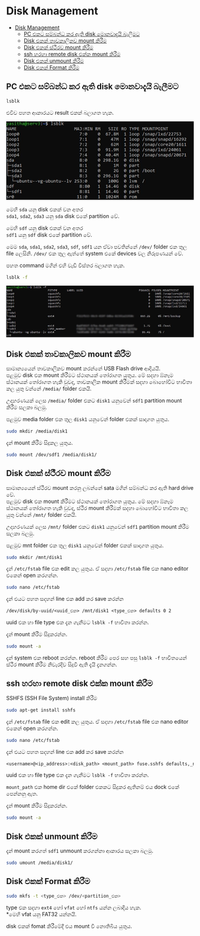 # Disk Management

- [Disk Management](#disk-management)
  - [PC එකට සම්බන්ධ කර ඇති disk මොනවාදැයි බැලීමට](#pc-එකට-සම්බන්ධ-කර-ඇති-disk-මොනවාදැයි-බැලීමට)
  - [Disk එකක් තාවකාලිකව mount කිරීම](#disk-එකක්-තාවකාලිකව-mount-කිරීම)
  - [Disk එකක් ස්ථීරව mount කිරීම](#disk-එකක්-ස්ථීරව-mount-කිරීම)
  - [ssh හරහා remote disk එක්ක mount කිරීම](#ssh-හරහා-remote-disk-එක්ක-mount-කිරීම)
  - [Disk එකක් unmount කිරීම](#disk-එකක්-unmount-කිරීම)
  - [Disk එකක් Format කිරීම](#disk-එකක්-format-කිරීම)


## PC එකට සම්බන්ධ කර ඇති disk මොනවාදැයි බැලීමට
```bash
lsblk
```
එවිව පහත ආකාරයට result එකක් බලාගත හැක.

![](./images/lsblk_result.JPG)

මෙහි `sda` යනු disk එකක් වන අතර\
`sda1`, `sda2`, `sda3` යනු `sda` disk එකේ partition වේ.

මෙහි `sdf` යනු disk එකක් වන අතර\
`sdf1` යනු `sdf` disk එකේ partition වේ.

මෙම `sda`, `sda1`, `sda2`, `sda3`, `sdf`, `sdf1` යන ඒවා පවතින්නේ  `/dev/` folder එක තුල file ලෙසිනි. `/dev/` එක තුල ඇත්තේ system එකේ devices වල නිරූපණයන් වේ.

පහත command මගින් එහි වැඩි විස්තර බලාගත හැක.
```bash
lsblk -f
```

![](./images/lsblk-result-more.JPG)

## Disk එකක් තාවකාලිකව mount කිරීම

සාමාන්‍යයෙන් තාවකාලිකව mount කරන්නේ USB Flash drive ආදියයි.\
පළමුව disk එක mount කිරීමට ස්ථානයක් තෝරාගත යුතුය. මේ සදහා ඹ්නෑම ස්ථානයක් තෝරාගත හැකි වුවද, තාවකාලික mount කිරීමක් සදහා බොහෝවිට භාවිතා කල යුතු වන්නේ `/media/` folder එකයි.

උදාහරණයක් ලෙස `/media/` folder එකට `disk1` යනුවෙන් `sdf1` partition mount කිරීම සලකා බලමු.

පළමුව media folder එක තුල `disk1` යනුවෙන් folder එකක් සාදාගත යුතුය.
```bash
sudo mkdir /media/disk1
```

දැන් mount කිරීම සිදුකල යුතුය.
```bash
sudo mount /dev/sdf1 /media/disk1/
```

## Disk එකක් ස්ථීරව mount කිරීම
සාමාන්‍යයෙන් ස්ථීරව mount කරනු ලබන්නේ sata මගින් සම්බන්ධ කර ඇති hard drive වේ.\
පළමුව disk එක mount කිරීමට ස්ථානයක් තෝරාගත යුතුය. මේ සදහා ඹ්නෑම ස්ථානයක් තෝරාගත හැකි වුවද, ස්ථීර mount කිරීමක් සදහා බොහෝවිට භාවිතා කල යුතු වන්නේ `/mnt/` folder එකයි.

උදාහරණයක් ලෙස `/mnt/` folder එකට `disk1` යනුවෙන් `sdf1` partition mount කිරීම සලකා බලමු.

පළමුව mnt folder එක තුල `disk1` යනුවෙන් folder එකක් සාදාගත යුතුය.
```bash
sudo mkdir /mnt/disk1
```

දැන් `/etc/fstab` file එක edit කල යුතුය. ඒ සදහා `/etc/fstab` file එක nano editor එකෙන් open කරගන්න.
```bash
sudo nano /etc/fstab
```

දැන් එයට පහත සදහන් line එක add කර save කරන්න
```txt
/dev/disk/by-uuid/<uuid_එක> /mnt/disk1 <type_එක> defaults 0 2
```
uuid එක හා file type එක දැන ගැනීමට `lsblk -f` භාවිතා කරන්න.

දැන් mount කිරීම සිදුකරන්න.
```bash
sudo mount -a
```

දැන් system එක reboot කරන්න. reboot කිරීම පෙර සහ පසු `lsblk -f` භාවිතයෙන් ස්ථීර mount කිරීම නිවැරදිව සිදුවී ඇති දැයි දැනගන්න.

## ssh හරහා remote disk එක්ක mount කිරීම

SSHFS (SSH File System) install කිරීම
```bash
sudo apt-get install sshfs
```

දැන් `/etc/fstab` file එක edit කල යුතුය. ඒ සදහා `/etc/fstab` file එක nano editor එකෙන් open කරගන්න.
```bash
sudo nano /etc/fstab
```

දැන් එයට පහත සදහන් line එක add කර save කරන්න
```txt
<username>@<ip_address>:<disk_path> <mount_path> fuse.sshfs defaults,_netdev,IdentityFile=<ssh_public_key_path>,uid=1000,gid=1000,allow_other,reconnect 0 0
```
uuid එක හා file type එක දැන ගැනීමට `lsblk -f` භාවිතා කරන්න.

`mount_path` එක home dir එකේ folder එකකට සිදුකර ඇතිනම් එය dock එකේ පෙන්නනු ඇත.

දැන් mount කිරීම සිදුකරන්න.
```bash
sudo mount -a
```

## Disk එකක් unmount කිරීම
දැන් mount කරගත් `sdf1` unmount කරගන්නා ආකාරය සලකා බලමු.
```bash
sudo umount /media/disk1/
```


## Disk එකක් Format කිරීම
```bash
sudo mkfs -t <type_එක> /dev/<partition_එක>
```

type එක සදහා `ext4` හෝ `vfat` හෝ `ntfs` යන්න ලබාදිය හැක.\
*මෙහි vfat යනු FAT32 යන්නයි.

disk එකක් fomat කිරීමේදී එය mount වී නොතිබිය යුතුය.